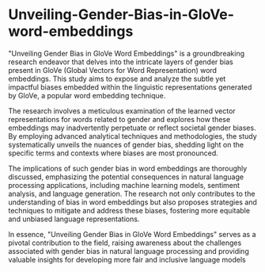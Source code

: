 # Unveiling-Gender-Bias-in-GloVe-word-embeddings
"Unveiling Gender Bias in GloVe Word Embeddings" is a groundbreaking research endeavor that delves into the intricate layers of gender bias present in GloVe (Global Vectors for Word Representation) word embeddings. This study aims to expose and analyze the subtle yet impactful biases embedded within the linguistic representations generated by GloVe, a popular word embedding technique.

The research involves a meticulous examination of the learned vector representations for words related to gender and explores how these embeddings may inadvertently perpetuate or reflect societal gender biases. By employing advanced analytical techniques and methodologies, the study systematically unveils the nuances of gender bias, shedding light on the specific terms and contexts where biases are most pronounced.

The implications of such gender bias in word embeddings are thoroughly discussed, emphasizing the potential consequences in natural language processing applications, including machine learning models, sentiment analysis, and language generation. The research not only contributes to the understanding of bias in word embeddings but also proposes strategies and techniques to mitigate and address these biases, fostering more equitable and unbiased language representations.

In essence, "Unveiling Gender Bias in GloVe Word Embeddings" serves as a pivotal contribution to the field, raising awareness about the challenges associated with gender bias in natural language processing and providing valuable insights for developing more fair and inclusive language models
